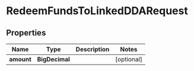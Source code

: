 

# RedeemFundsToLinkedDDARequest


## Properties

| Name | Type | Description | Notes |
|------------ | ------------- | ------------- | -------------|
|**amount** | **BigDecimal** |  |  [optional] |



